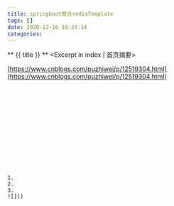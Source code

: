 ```yaml
---
title: springboot整合redisTemplate
tags: []
date: 2020-12-16 10:24:14
categories:
---
```

** {{ title }} ** <Excerpt in index | 首页摘要>


<!-- more -->


[https://www.cnblogs.com/puzhiwei/p/12519304.html](https://www.cnblogs.com/puzhiwei/p/12519304.html)




#### 

```java

```

```java

```
![]()

#### 
```java

```

```java

```
![]()

#### 


```java

```

```java

```
![]()
```




1. 
2. 
3. 
![]()